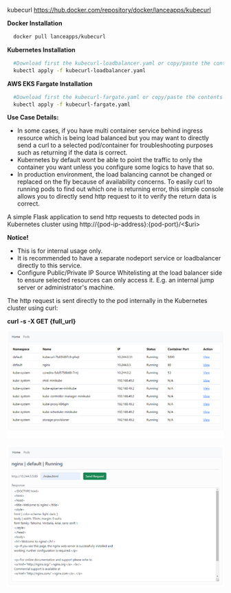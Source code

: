 kubecurl
https://hub.docker.com/repository/docker/lanceapps/kubecurl

**Docker Installation**
```bash
  docker pull lanceapps/kubecurl
```
**Kubernetes Installation**
```bash
  #Download first the kubecurl-loadbalancer.yaml or copy/paste the contents to a local file 
  kubectl apply -f kubecurl-loadbalancer.yaml
```

**AWS EKS Fargate Installation**
```bash
  #Download first the kubecurl-fargate.yaml or copy/paste the contents to a local file 
  kubectl apply -f kubecurl-fargate.yaml
```

**Use Case Details:**

- In some cases, if you have multi container service behind ingress resource which is being load balanced but you may want to directly send a curl to a selected pod/container for troubleshooting purposes such as returning if the data is correct.
- Kubernetes by default wont be able to point the traffic to only the container you want unless you configure some logics to have that so.
- In production environment, the load balancing cannot be changed or replaced on the fly because of availability concerns. To easily curl to running pods to find out which one is returning error, this simple console allows you to directly send http request to it to verify the return data is correct.


A simple Flask application to send http requests to detected pods in Kubernetes cluster using http://{pod-ip-address}:{pod-port}/<$uri>

**Notice!**

- This is for internal usage only.
- It is recommended to have a separate nodeport service or loadbalancer directly to this service. 
- Configure Public/Private IP Source Whitelisting at the load balancer side to ensure selected resources can only access it. E.g. an internal jump server or administrator's machine. 

The http request is sent directly to the pod internally in the Kubernetes cluster using curl:

**curl -s -X GET {full_url}**

![img_1.png](img_1.png)

![img.png](img.png)